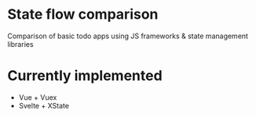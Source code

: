 # State flow comparison

Comparison of basic todo apps using JS frameworks &amp; state management libraries

# Currently implemented

- Vue + Vuex
- Svelte + XState
